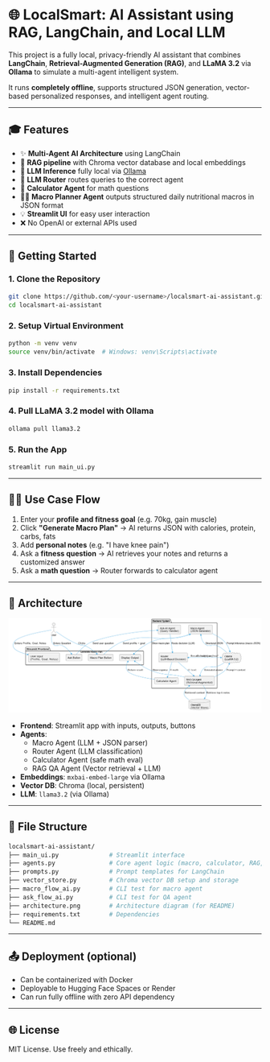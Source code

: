 # 🌐 LocalSmart: AI Assistant using RAG, LangChain, and Local LLM

This project is a fully local, privacy-friendly AI assistant that combines **LangChain**, **Retrieval-Augmented Generation (RAG)**, and **LLaMA 3.2** via **Ollama** to simulate a multi-agent intelligent system.

It runs **completely offline**, supports structured JSON generation, vector-based personalized responses, and intelligent agent routing.

---

## 🎓 Features

- ✨ **Multi-Agent AI Architecture** using LangChain
- 📃 **RAG pipeline** with Chroma vector database and local embeddings
- 🤖 **LLM Inference** fully local via [Ollama](https://ollama.com)
- 🔢 **LLM Router** routes queries to the correct agent
- 🔄 **Calculator Agent** for math questions
- 👨‍🌾 **Macro Planner Agent** outputs structured daily nutritional macros in JSON format
- 💡 **Streamlit UI** for easy user interaction
- ❌ No OpenAI or external APIs used

---

## 🚀 Getting Started

### 1. Clone the Repository

```bash
git clone https://github.com/<your-username>/localsmart-ai-assistant.git
cd localsmart-ai-assistant
```

### 2. Setup Virtual Environment

```bash
python -m venv venv
source venv/bin/activate  # Windows: venv\Scripts\activate
```

### 3. Install Dependencies

```bash
pip install -r requirements.txt
```

### 4. Pull LLaMA 3.2 model with Ollama

```bash
ollama pull llama3.2
```

### 5. Run the App

```bash
streamlit run main_ui.py
```

---

## 👩‍💼 Use Case Flow

1. Enter your **profile and fitness goal** (e.g. 70kg, gain muscle)
2. Click **"Generate Macro Plan"** → AI returns JSON with calories, protein, carbs, fats
3. Add **personal notes** (e.g. "I have knee pain")
4. Ask a **fitness question** → AI retrieves your notes and returns a customized answer
5. Ask a **math question** → Router forwards to calculator agent

---

## 🔄 Architecture

![System Architecture](./architecture.png)


- **Frontend**: Streamlit app with inputs, outputs, buttons
- **Agents**:
  - Macro Agent (LLM + JSON parser)
  - Router Agent (LLM classification)
  - Calculator Agent (safe math eval)
  - RAG QA Agent (Vector retrieval + LLM)
- **Embeddings**: `mxbai-embed-large` via Ollama
- **Vector DB**: Chroma (local, persistent)
- **LLM**: `llama3.2` (via Ollama)

---

## 📘 File Structure

```bash
localsmart-ai-assistant/
├── main_ui.py              # Streamlit interface
├── agents.py               # Core agent logic (macro, calculator, RAG, router)
├── prompts.py              # Prompt templates for LangChain
├── vector_store.py         # Chroma vector DB setup and storage
├── macro_flow_ai.py        # CLI test for macro agent
├── ask_flow_ai.py          # CLI test for QA agent
├── architecture.png        # Architecture diagram (for README)
├── requirements.txt        # Dependencies
└── README.md
```
---

## 📤 Deployment (optional)

- Can be containerized with Docker
- Deployable to Hugging Face Spaces or Render
- Can run fully offline with zero API dependency

---

## 🌐 License

MIT License. Use freely and ethically.

